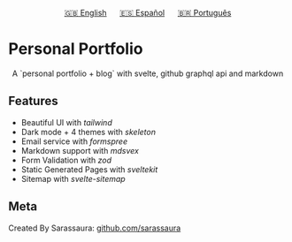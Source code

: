 <div align="center">

[🇬🇧 English](/README.md)&nbsp;&nbsp;&nbsp;&nbsp;&nbsp;
[🇪🇸 Español](/README.es.md)&nbsp;&nbsp;&nbsp;&nbsp;&nbsp;
[🇧🇷 Português](/README.pt-BR.md)

</div>

# Personal Portfolio

<div align="center">

<p>A `personal portfolio + blog` with svelte, github graphql api and markdown</p>

</div>

## Features

- Beautiful UI with _tailwind_
- Dark mode + 4 themes with _skeleton_
- Email service with _formspree_
- Markdown support with _mdsvex_
- Form Validation with _zod_
- Static Generated Pages with _sveltekit_
- Sitemap with _svelte-sitemap_

## Meta

Created By Sarassaura:
[github.com/sarassaura](https://github.com/sarassaura)
